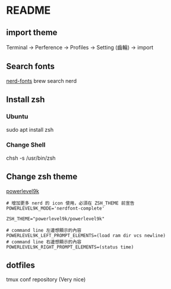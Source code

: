 # README

## import theme
Terminal -> Perference -> Profiles -> Setting (齒輪) -> import

## Search fonts
[nerd-fonts](https://github.com/ryanoasis/nerd-fonts)
brew search nerd

## Install zsh
### Ubuntu
sudo apt install zsh

### Change Shell
chsh -s /usr/bin/zsh

## Change zsh theme
[powerlevel9k](https://github.com/Powerlevel9k/powerlevel9k#customizing-prompt-segments)
```
# 增加更多 nerd 的 icon 使用，必須在 ZSH_THEME 前宣告
POWERLEVEL9K_MODE='nerdfont-complete'

ZSH_THEME="powerlevel9k/powerlevel9k"

# command line 左邊想顯示的內容
POWERLEVEL9K_LEFT_PROMPT_ELEMENTS=(load ram dir vcs newline)
# command line 右邊想顯示的內容
POWERLEVEL9K_RIGHT_PROMPT_ELEMENTS=(status time)
```

## dotfiles
tmux conf repository
(Very nice)
